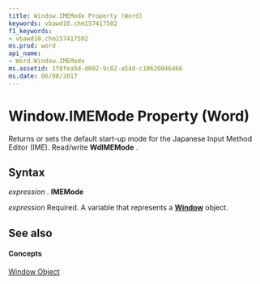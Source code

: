 ```yaml
---
title: Window.IMEMode Property (Word)
keywords: vbawd10.chm157417502
f1_keywords:
- vbawd10.chm157417502
ms.prod: word
api_name:
- Word.Window.IMEMode
ms.assetid: 1f8fea5d-d602-9c82-a54d-c10620046466
ms.date: 06/08/2017
---
```



# Window.IMEMode Property (Word)

Returns or sets the default start-up mode for the Japanese Input Method Editor (IME). Read/write **WdIMEMode** .


## Syntax

 _expression_ . **IMEMode**

 _expression_ Required. A variable that represents a **[Window](window-object-word.md)** object.


## See also


#### Concepts


[Window Object](window-object-word.md)

